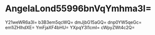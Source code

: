 # AngelaLond55996bnVqYmhma3I=
Y21weWR6a3I=
b3B3em5qcWQ=
dmJjbG15aGQ=
dnp0YW5qeGc=
em1iZHlhdXE=
YmFjaXF4bHU=
YXpqY3l1cmI=
cWpyZWt4c2Q=
